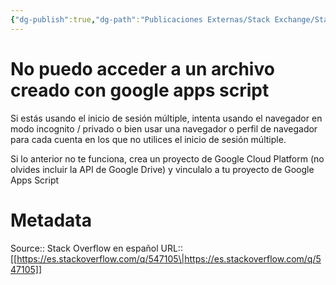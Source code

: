 ```yaml
---
{"dg-publish":true,"dg-path":"Publicaciones Externas/Stack Exchange/Stack Overflow en español/es.stackoverflow.com-547105.md","permalink":"/publicaciones-externas/stack-exchange/stack-overflow-en-espanol/es-stackoverflow-com-547105/","title":"No puedo acceder a un archivo creado con google apps script","hide":true,"noteIcon":"default","created":"2024-04-03T12:49:10.417-06:00","updated":"2024-04-05T16:43:57.949-06:00"}
---
```


# No puedo acceder a un archivo creado con google apps script

Si estás usando el inicio de sesión múltiple, intenta usando el navegador en modo incognito / privado o bien usar una navegador o perfil de navegador para cada cuenta en los que no utilices el inicio de sesión múltiple.

Si lo anterior no te funciona, crea un proyecto de Google Cloud Platform (no olvides incluir la API de Google Drive) y vinculalo a tu proyecto de Google Apps Script

# Metadata
Source:: Stack Overflow en español
URL:: [[https://es.stackoverflow.com/q/547105\|https://es.stackoverflow.com/q/547105]]

